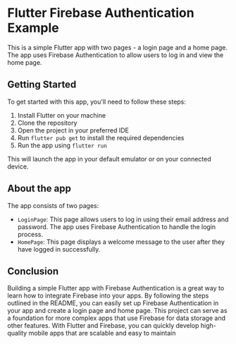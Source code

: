 # Flutter Firebase Authentication Example

This is a simple Flutter app with two pages - a login page and a home page. The app uses Firebase Authentication to allow users to log in and view the home page.

## Getting Started

To get started with this app, you'll need to follow these steps:

1. Install Flutter on your machine
2. Clone the repository
3. Open the project in your preferred IDE
4. Run `flutter pub get` to install the required dependencies
5. Run the app using `flutter run`

This will launch the app in your default emulator or on your connected device.

## About the app

The app consists of two pages:

- `LoginPage`: This page allows users to log in using their email address and password. The app uses Firebase Authentication to handle the login process.
- `HomePage`: This page displays a welcome message to the user after they have logged in successfully.

## Conclusion

Building a simple Flutter app with Firebase Authentication is a great way to learn how to integrate Firebase into your apps. By following the steps outlined in the README, you can easily set up Firebase Authentication in your app and create a login page and home page. This project can serve as a foundation for more complex apps that use Firebase for data storage and other features. With Flutter and Firebase, you can quickly develop high-quality mobile apps that are scalable and easy to maintain
